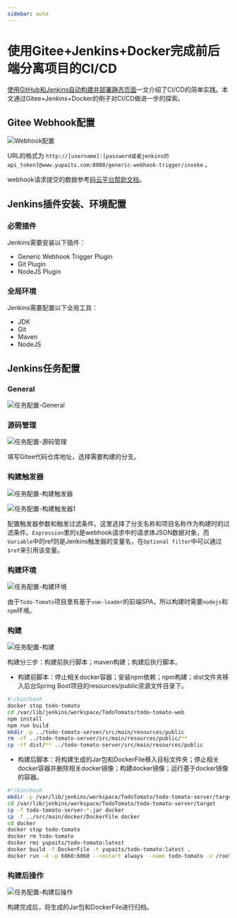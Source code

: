 ```yaml
---
sidebar: auto
---
```

# 使用Gitee+Jenkins+Docker完成前后端分离项目的CI/CD

[使用GitHub和Jenkins自动构建并部署静态页面](/2018/04/10/使用GitHub和Jenkins自动构建并部署静态页面)一文介绍了CI/CD的简单实践。本文通过Gitee+Jenkins+Docker的例子对CI/CD做进一步的探索。

<!-- more -->

## Gitee Webhook配置

![Webhook配置](/blog/images/使用Gitee-Jenkins-Docker完成前后端分离项目的CI-CD/Webhook配置.png)

URL的格式为 `http://[username]:[password或者jenkins的api_token]@www.yupaits.com:8080/generic-webhook-trigger/invoke` 。

webhook请求提交的数据参考[码云平台帮助文档](http://git.mydoc.io/?t=154711)。

## Jenkins插件安装、环境配置

### 必需插件

Jenkins需要安装以下插件：
- Generic Webhook Trigger Plugin
- Git Plugin
- NodeJS Plugin

### 全局环境

Jenkins需要配置以下全局工具：
- JDK
- Git
- Maven
- NodeJS

## Jenkins任务配置

### General

![任务配置-General](/blog/images/使用Gitee-Jenkins-Docker完成前后端分离项目的CI-CD/任务配置-General.png)

### 源码管理

![任务配置-源码管理](/blog/images/使用Gitee-Jenkins-Docker完成前后端分离项目的CI-CD/任务配置-源码管理.png)

填写Gitee代码仓库地址，选择需要构建的分支。

### 构建触发器

![任务配置-构建触发器](/blog/images/使用Gitee-Jenkins-Docker完成前后端分离项目的CI-CD/任务配置-构建触发器.png)

![任务配置-构建触发器1](/blog/images/使用Gitee-Jenkins-Docker完成前后端分离项目的CI-CD/任务配置-构建触发器1.png)

配置触发器参数和触发过滤条件。这里选择了分支名称和项目名称作为构建时的过滤条件。`Expression`里的`$`是webhook请求中的请求体JSON数据对象，而`Variable`中的ref则是Jenkins触发器的变量名，在`Optional filter`中可以通过`$ref`来引用该变量。

### 构建环境

![任务配置-构建环境](/blog/images/使用Gitee-Jenkins-Docker完成前后端分离项目的CI-CD/任务配置-构建环境.png)

由于`Todo-Tomato`项目里有基于`vue-loader`的前端SPA，所以构建时需要`nodejs`和`npm`环境。

### 构建

![任务配置-构建](/blog/images/使用Gitee-Jenkins-Docker完成前后端分离项目的CI-CD/任务配置-构建.png)

构建分三步：构建前执行脚本；maven构建；构建后执行脚本。

- 构建前脚本：停止相关docker容器；安装npm依赖；npm构建；dist文件夹移入后台Spring Boot项目的resources/public资源文件目录下。

```bash
#!/bin/bash
docker stop todo-tomato
cd /var/lib/jenkins/workspace/TodoTomato/todo-tomato-web
npm install
npm run build
mkdir -p ../todo-tomato-server/src/main/resources/public
rm -rf ../todo-tomato-server/src/main/resources/public/**
cp -rf dist/** ../todo-tomato-server/src/main/resources/public
```

- 构建后脚本：将构建生成的Jar包和DockerFile移入目标文件夹；停止相关docker容器并删除相关docker镜像；构建docker镜像；运行基于docker镜像的容器。

```bash
#!/bin/bash
mkdir -p /var/lib/jenkins/workspace/TodoTomato/todo-tomato-server/target/docker
cd /var/lib/jenkins/workspace/TodoTomato/todo-tomato-server/target
cp -f todo-tomato-server-*.jar docker
cp -f ../src/main/docker/DockerFile docker
cd docker
docker stop todo-tomato
docker rm todo-tomato
docker rmi yupaits/todo-tomato:latest
docker build -f DockerFile -t yupaits/todo-tomato:latest .
docker run -d -p 6060:6060 --restart always --name todo-tomato -v /root/todo-tomato/logs:/root/logs yupaits/todo-tomato:latest
```

### 构建后操作

![任务配置-构建后操作](/blog/images/使用Gitee-Jenkins-Docker完成前后端分离项目的CI-CD/任务配置-构建后操作.png)

构建完成后，将生成的Jar包和DockerFile进行归档。